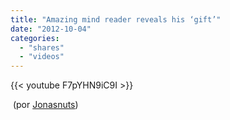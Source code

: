 ```yaml
---
title: "Amazing mind reader reveals his ‘gift’"
date: "2012-10-04"
categories:
  - "shares"
  - "videos"
---
```


{{< youtube F7pYHN9iC9I >}}

 (por [Jonasnuts](http://jonasnuts.com/453516.html))
